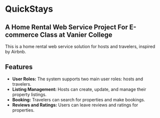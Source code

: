# QuickStays
## A Home Rental Web Service Project For E-commerce Class at Vanier College

This is a home rental web service solution for hosts and travelers, inspired by Airbnb.

## Features

- **User Roles:** The system supports two main user roles: hosts and travelers.
- **Listing Management:** Hosts can create, update, and manage their property listings.
- **Booking:** Travelers can search for properties and make bookings.
- **Reviews and Ratings:** Users can leave reviews and ratings for properties.
